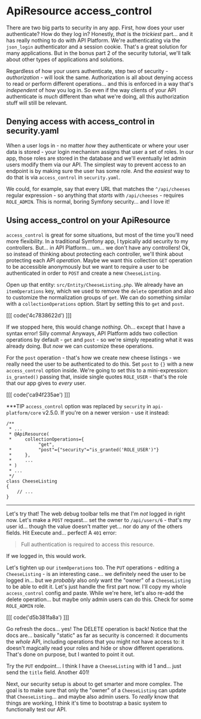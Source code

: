 # ApiResource access_control

There are two big parts to security in any app. First, how does your user authenticate?
How do they log in? Honestly, *that* is the *trickiest* part... and it has really
nothing to do with API Platform. We're authenticating via the `json_login` authenticator
and a session cookie. That's a great solution for many applications. But in the
bonus part 2 of the security tutorial, we'll talk about other types of applications
and solutions.

Regardless of how your users authenticate, step two of security - *authorization* -
will look the same. Authorization is all about denying access to read or perform
different operations... and this is enforced in a way that's *independent* of how
you log in. So even if the way clients of your API authenticate is *much*
different than what we're doing, all this authorization stuff will still be relevant.

## Denying access with access_control in security.yaml

When a user logs in - no matter *how* they authenticate or where your user data is
stored - your login mechanism assigns that user a set of roles. In our app, those
roles are stored in the database and we'll eventually let admin users modify them
via our API. The simplest way to prevent access to an endpoint is by making
sure the user has some role. And the *easiest* way to do that is via `access_control`
in `security.yaml`.

We could, for example, say that every URL that matches the `^/api/cheeses` regular
expression - so anything that *starts* with `/api/cheeses` - requires `ROLE_ADMIN`.
This is normal, boring Symfony security... and I love it!

## Using access_control on your ApiResource

`access_control` is great for some situations, but most of the time you'll need
more flexibility. In a traditional Symfony app, I typically add security to
my controllers. But... in API Platform... um... we don't have any controllers!
Ok, so instead of thinking about protecting each controller, we'll think about
protecting each API *operation*. Maybe we want this collection `GET` operation to
be accessible anonymously but we want to require a user to be authenticated in
order to `POST` and create a new `CheeseListing`.

Open up that entity: `src/Entity/CheeseListing.php`. We already have an
`itemOperations` key, which we used to remove the `delete` operation and also
to customize the normalization groups of `get`. We can do something
similar with a `collectionOperations` option. Start by setting this to
`get` and `post`.

[[[ code('4c7838622d') ]]]

If we stopped here, this would change *nothing*. Oh... except that I have
a syntax error! Silly comma! Anyways, API Platform adds two collection operations
by default - `get` and `post` - so we're simply repeating what it was already doing.
But *now* we can customize these operations.

For the `post` operation - that's how we create new cheese listings - we really
need the user to be authenticated to do this. Set `post` to `{}` with a new
`access_control` option inside. We're going to set this to a mini-expression:
`is_granted()` passing that, inside single quotes `ROLE_USER` - that's the role
that our app gives to *every* user.

[[[ code('ca94f235ae') ]]]

***TIP
`access_control` option was replaced by `security` in `api-platform/core` v2.5.0.
If you're on a newer version - use it instead:
```
/**
 * ...
 * @ApiResource(
 *     collectionOperations={
            "get",
 *          "post"={"security"="is_granted('ROLE_USER')"}
 *     },
 *     ...
 * )
 * ...
 */
class CheeseListing
{
    // ...
}
```
***

Let's try that! The web debug toolbar tells me that I'm *not* logged in right
now. Let's make a `POST` request... set the owner to `/api/users/6` - that's
my user id... though the value doesn't matter yet... nor do any of the others fields.
Hit Execute and... perfect! A `401` error:

> Full authentication is required to access this resource.

If we logged in, this would work.

Let's tighten up our `itemOperations` too. The `PUT` operations - editing a
`CheeseListing` - is an interesting case... we definitely need the user to
be logged in... but we *probably* also *only* want the "owner" of a `CheeseListing`
to be able to edit it. Let's just handle the first part now. I'll copy my
whole `access_control` config and paste. While we're here, let's also re-add the
delete operation... but maybe only admin users can do this. Check for some
`ROLE_ADMIN` role.

[[[ code('d5b381fa8a') ]]]

Go refresh the docs... yes! The DELETE operation is back! Notice that the docs
are... basically "static" as far as security is concerned: it documents the *whole*
API, including operations that you might not have access to: it doesn't magically
read your roles and hide or show different operations. That's done on purpose, but
I wanted to point it out.

Try the `PUT` endpoint... I think I have a `CheeseListing` with id 1 and... just
send the `title` field. Another 401!

Next, our security setup is about to get smarter and more complex. The goal is
to make sure that only the "owner" of a `CheeseListing` can update that
`CheeseListing`... and maybe also admin users. To *really* know that things are
working, I think it's time to bootstrap a basic system to functionally test our
API.
